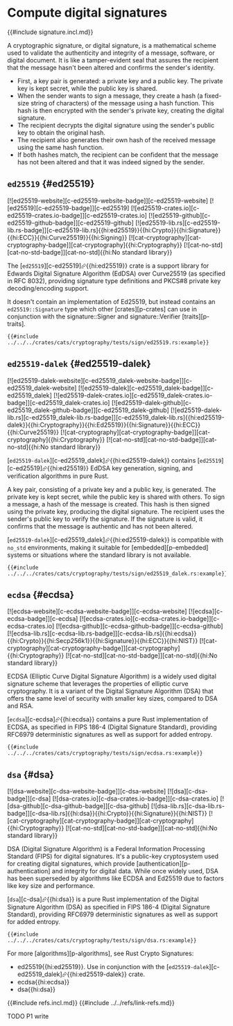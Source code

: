 # Compute digital signatures

{{#include signature.incl.md}}

A cryptographic signature, or digital signature, is a mathematical scheme used to validate the authenticity and integrity of a message, software, or digital document. It is like a tamper-evident seal that assures the recipient that the message hasn't been altered and confirms the sender's identity.

- First, a key pair is generated: a private key and a public key. The private key is kept secret, while the public key is shared.
- When the sender wants to sign a message, they create a hash (a fixed-size string of characters) of the message using a hash function. This hash is then encrypted with the sender's private key, creating the digital signature.
- The recipient decrypts the digital signature using the sender's public key to obtain the original hash.
- The recipient also generates their own hash of the received message using the same hash function.
- If both hashes match, the recipient can be confident that the message has not been altered and that it was indeed signed by the sender.

## `ed25519` {#ed25519}

[![ed25519-website][c-ed25519-website-badge]][c-ed25519-website] [![ed25519][c-ed25519-badge]][c-ed25519] [![ed25519-crates.io][c-ed25519-crates.io-badge]][c-ed25519-crates.io] [![ed25519-github][c-ed25519-github-badge]][c-ed25519-github] [![ed25519-lib.rs][c-ed25519-lib.rs-badge]][c-ed25519-lib.rs]{{hi:ed25519}}{{hi:Crypto}}{{hi:Signature}}{{hi:ECC}}{{hi:Curve25519}}{{hi:Signing}} [![cat-cryptography][cat-cryptography-badge]][cat-cryptography]{{hi:Cryptography}} [![cat-no-std][cat-no-std-badge]][cat-no-std]{{hi:No standard library}}

The [`ed25519`][c-ed25519]⮳{{hi:ed25519}} crate is a support library for Edwards Digital Signature Algorithm (EdDSA) over Curve25519 (as specified in RFC 8032), providing signature type definitions and PKCS#8 private key decoding/encoding support.

It doesn't contain an implementation of Ed25519, but instead contains an `ed25519::Signature` type which other [crates][p-crates] can use in conjunction with the signature::Signer and signature::Verifier [traits][p-traits].

```rust,editable
{{#include ../../../crates/cats/cryptography/tests/sign/ed25519.rs:example}}
```

## `ed25519-dalek` {#ed25519-dalek}

[![ed25519-dalek-website][c-ed25519_dalek-website-badge]][c-ed25519_dalek-website] [![ed25519-dalek][c-ed25519_dalek-badge]][c-ed25519_dalek] [![ed25519-dalek-crates.io][c-ed25519_dalek-crates.io-badge]][c-ed25519_dalek-crates.io] [![ed25519-dalek-github][c-ed25519_dalek-github-badge]][c-ed25519_dalek-github] [![ed25519-dalek-lib.rs][c-ed25519_dalek-lib.rs-badge]][c-ed25519_dalek-lib.rs]{{hi:ed25519-dalek}}{{hi:Cryptography}}{{hi:Ed25519}}{{hi:Signature}}{{hi:ECC}}{{hi:Curve25519}} [![cat-cryptography][cat-cryptography-badge]][cat-cryptography]{{hi:Cryptography}} [![cat-no-std][cat-no-std-badge]][cat-no-std]{{hi:No standard library}}

[`ed25519-dalek`][c-ed25519_dalek]⮳{{hi:ed25519-dalek}} contains [`ed25519`][c-ed25519]⮳{{hi:ed25519}} EdDSA key generation, signing, and verification algorithms in pure Rust.

A key pair, consisting of a private key and a public key, is generated. The private key is kept secret, while the public key is shared with others.
To sign a message, a hash of the message is created. This hash is then signed using the private key, producing the digital signature.
The recipient uses the sender's public key to verify the signature. If the signature is valid, it confirms that the message is authentic and has not been altered.

[`ed25519-dalek`][c-ed25519_dalek]⮳{{hi:ed25519-dalek}} is compatible with `no_std` environments, making it suitable for [embedded][p-embedded] systems or situations where the standard library is not available.

```rust,editable
{{#include ../../../crates/cats/cryptography/tests/sign/ed25519_dalek.rs:example}}
```

## `ecdsa` {#ecdsa}

[![ecdsa-website][c-ecdsa-website-badge]][c-ecdsa-website] [![ecdsa][c-ecdsa-badge]][c-ecdsa] [![ecdsa-crates.io][c-ecdsa-crates.io-badge]][c-ecdsa-crates.io] [![ecdsa-github][c-ecdsa-github-badge]][c-ecdsa-github] [![ecdsa-lib.rs][c-ecdsa-lib.rs-badge]][c-ecdsa-lib.rs]{{hi:ecdsa}}{{hi:Crypto}}{{hi:Secp256k1}}{{hi:Signature}}{{hi:ECC}}{{hi:NIST}} [![cat-cryptography][cat-cryptography-badge]][cat-cryptography]{{hi:Cryptography}} [![cat-no-std][cat-no-std-badge]][cat-no-std]{{hi:No standard library}}

ECDSA (Elliptic Curve Digital Signature Algorithm) is a widely used digital signature scheme that leverages the properties of elliptic curve cryptography. It is a variant of the Digital Signature Algorithm (DSA) that offers the same level of security with smaller key sizes, compared to DSA and RSA.

[`ecdsa`][c-ecdsa]⮳{{hi:ecdsa}} contains a pure Rust implementation of ECDSA, as specified in FIPS 186-4 (Digital Signature Standard), providing RFC6979 deterministic signatures as well as support for added entropy.

```rust,editable
{{#include ../../../crates/cats/cryptography/tests/sign/ecdsa.rs:example}}
```

## `dsa` {#dsa}

[![dsa-website][c-dsa-website-badge]][c-dsa-website] [![dsa][c-dsa-badge]][c-dsa] [![dsa-crates.io][c-dsa-crates.io-badge]][c-dsa-crates.io] [![dsa-github][c-dsa-github-badge]][c-dsa-github] [![dsa-lib.rs][c-dsa-lib.rs-badge]][c-dsa-lib.rs]{{hi:dsa}}{{hi:Crypto}}{{hi:Signature}}{{hi:NIST}} [![cat-cryptography][cat-cryptography-badge]][cat-cryptography]{{hi:Cryptography}} [![cat-no-std][cat-no-std-badge]][cat-no-std]{{hi:No standard library}}

DSA (Digital Signature Algorithm) is a Federal Information Processing Standard (FIPS) for digital signatures. It's a public-key cryptosystem used for creating digital signatures, which provide [authentication][p-authentication] and integrity for digital data. While once widely used, DSA has been superseded by algorithms like ECDSA and Ed25519 due to factors like key size and performance.

[`dsa`][c-dsa]⮳{{hi:dsa}} is a pure Rust implementation of the Digital Signature Algorithm (DSA) as specified in FIPS 186-4 (Digital Signature Standard), providing RFC6979 deterministic
signatures as well as support for added entropy.

```rust,editable
{{#include ../../../crates/cats/cryptography/tests/sign/dsa.rs:example}}
```

For more [algorithms][p-algorithms], see Rust Crypto Signatures:

- ed25519{{hi:ed25519}}. Use in conjunction with the [`ed25519-dalek`][c-ed25519_dalek]⮳{{hi:ed25519-dalek}} crate.
- ecdsa{{hi:ecdsa}}
- dsa{{hi:dsa}}

{{#include refs.incl.md}}
{{#include ../../refs/link-refs.md}}

<div class="hidden">
TODO P1 write
</div>
